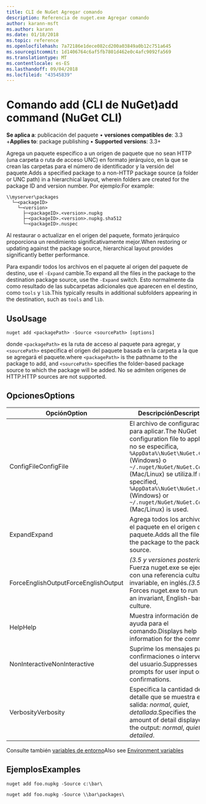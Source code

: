 ```yaml
---
title: CLI de NuGet Agregar comando
description: Referencia de nuget.exe Agregar comando
author: karann-msft
ms.author: karann
ms.date: 01/18/2018
ms.topic: reference
ms.openlocfilehash: 7a72186e1dece082cd200a03849a0b12c751a645
ms.sourcegitcommit: 1d1406764c6af5fb7801d462e0c4afc9092fa569
ms.translationtype: MT
ms.contentlocale: es-ES
ms.lasthandoff: 09/04/2018
ms.locfileid: "43545839"
---
```

# <a name="add-command-nuget-cli"></a><span data-ttu-id="e7040-103">Comando add (CLI de NuGet)</span><span class="sxs-lookup"><span data-stu-id="e7040-103">add command (NuGet CLI)</span></span>

<span data-ttu-id="e7040-104">**Se aplica a**: publicación del paquete &bullet; **versiones compatibles de**: 3.3 +</span><span class="sxs-lookup"><span data-stu-id="e7040-104">**Applies to**: package publishing &bullet; **Supported versions**: 3.3+</span></span>

<span data-ttu-id="e7040-105">Agrega un paquete específico a un origen de paquete que no sean HTTP (una carpeta o ruta de acceso UNC) en formato jerárquico, en la que se crean las carpetas para el número de identificador y la versión del paquete.</span><span class="sxs-lookup"><span data-stu-id="e7040-105">Adds a specified package to a non-HTTP package source (a folder or UNC path) in a hierarchical layout, wherein folders are created for the package ID and version number.</span></span> <span data-ttu-id="e7040-106">Por ejemplo:</span><span class="sxs-lookup"><span data-stu-id="e7040-106">For example:</span></span>

    \\myserver\packages
      └─<packageID>
        └─<version>
          ├─<packageID>.<version>.nupkg
          ├─<packageID>.<version>.nupkg.sha512
          └─<packageID>.nuspec

<span data-ttu-id="e7040-107">Al restaurar o actualizar en el origen del paquete, formato jerárquico proporciona un rendimiento significativamente mejor.</span><span class="sxs-lookup"><span data-stu-id="e7040-107">When restoring or updating against the package source, hierarchical layout provides significantly better performance.</span></span>

<span data-ttu-id="e7040-108">Para expandir todos los archivos en el paquete al origen del paquete de destino, use el `-Expand` cambie.</span><span class="sxs-lookup"><span data-stu-id="e7040-108">To expand all the files in the package to the destination package source, use the `-Expand` switch.</span></span> <span data-ttu-id="e7040-109">Esto normalmente da como resultado de las subcarpetas adicionales que aparecen en el destino, como `tools` y `lib`.</span><span class="sxs-lookup"><span data-stu-id="e7040-109">This typically results in additional subfolders appearing in the destination, such as `tools` and `lib`.</span></span>

## <a name="usage"></a><span data-ttu-id="e7040-110">Uso</span><span class="sxs-lookup"><span data-stu-id="e7040-110">Usage</span></span>

```cli
nuget add <packagePath> -Source <sourcePath> [options]
```

<span data-ttu-id="e7040-111">donde `<packagePath>` es la ruta de acceso al paquete para agregar, y `<sourcePath>` especifica el origen del paquete basada en la carpeta a la que se agregará el paquete.</span><span class="sxs-lookup"><span data-stu-id="e7040-111">where `<packagePath>` is the pathname to the package to add, and `<sourcePath>` specifies the folder-based package source to which the package will be added.</span></span> <span data-ttu-id="e7040-112">No se admiten orígenes de HTTP.</span><span class="sxs-lookup"><span data-stu-id="e7040-112">HTTP sources are not supported.</span></span>

## <a name="options"></a><span data-ttu-id="e7040-113">Opciones</span><span class="sxs-lookup"><span data-stu-id="e7040-113">Options</span></span>

| <span data-ttu-id="e7040-114">Opción</span><span class="sxs-lookup"><span data-stu-id="e7040-114">Option</span></span> | <span data-ttu-id="e7040-115">Descripción</span><span class="sxs-lookup"><span data-stu-id="e7040-115">Description</span></span> |
| --- | --- |
| <span data-ttu-id="e7040-116">ConfigFile</span><span class="sxs-lookup"><span data-stu-id="e7040-116">ConfigFile</span></span> | <span data-ttu-id="e7040-117">El archivo de configuración para aplicar.</span><span class="sxs-lookup"><span data-stu-id="e7040-117">The NuGet configuration file to apply.</span></span> <span data-ttu-id="e7040-118">Si no se especifica, `%AppData%\NuGet\NuGet.Config` (Windows) o `~/.nuget/NuGet/NuGet.Config` (Mac/Linux) se utiliza.</span><span class="sxs-lookup"><span data-stu-id="e7040-118">If not specified, `%AppData%\NuGet\NuGet.Config` (Windows) or `~/.nuget/NuGet/NuGet.Config` (Mac/Linux) is used.</span></span>|
| <span data-ttu-id="e7040-119">Expand</span><span class="sxs-lookup"><span data-stu-id="e7040-119">Expand</span></span> | <span data-ttu-id="e7040-120">Agrega todos los archivos en el paquete en el origen del paquete.</span><span class="sxs-lookup"><span data-stu-id="e7040-120">Adds all the files in the package to the package source.</span></span> |
| <span data-ttu-id="e7040-121">ForceEnglishOutput</span><span class="sxs-lookup"><span data-stu-id="e7040-121">ForceEnglishOutput</span></span> | <span data-ttu-id="e7040-122">*(3.5 y versiones posteriores)*  Fuerza nuget.exe se ejecute con una referencia cultural invariable, en inglés.</span><span class="sxs-lookup"><span data-stu-id="e7040-122">*(3.5+)* Forces nuget.exe to run using an invariant, English-based culture.</span></span> |
| <span data-ttu-id="e7040-123">Help</span><span class="sxs-lookup"><span data-stu-id="e7040-123">Help</span></span> | <span data-ttu-id="e7040-124">Muestra información de ayuda para el comando.</span><span class="sxs-lookup"><span data-stu-id="e7040-124">Displays help information for the command.</span></span> |
| <span data-ttu-id="e7040-125">NonInteractive</span><span class="sxs-lookup"><span data-stu-id="e7040-125">NonInteractive</span></span> | <span data-ttu-id="e7040-126">Suprime los mensajes para confirmaciones o intervención del usuario.</span><span class="sxs-lookup"><span data-stu-id="e7040-126">Suppresses prompts for user input or confirmations.</span></span> |
| <span data-ttu-id="e7040-127">Verbosity</span><span class="sxs-lookup"><span data-stu-id="e7040-127">Verbosity</span></span> | <span data-ttu-id="e7040-128">Especifica la cantidad de detalle que se muestra en la salida: *normal*, *quiet*, *detallada*.</span><span class="sxs-lookup"><span data-stu-id="e7040-128">Specifies the amount of detail displayed in the output: *normal*, *quiet*, *detailed*.</span></span> |

<span data-ttu-id="e7040-129">Consulte también [variables de entorno](cli-ref-environment-variables.md)</span><span class="sxs-lookup"><span data-stu-id="e7040-129">Also see [Environment variables](cli-ref-environment-variables.md)</span></span>

## <a name="examples"></a><span data-ttu-id="e7040-130">Ejemplos</span><span class="sxs-lookup"><span data-stu-id="e7040-130">Examples</span></span>

```cli
nuget add foo.nupkg -Source c:\bar\

nuget add foo.nupkg -Source \\bar\packages\
```
